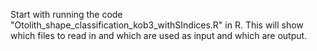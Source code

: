 Start with running the code "Otolith_shape_classification_kob3_withSIndices.R" in R. This will show which files to read in and which are used as input and which are output. 
